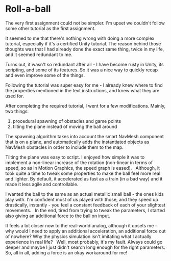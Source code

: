 # Roll-a-ball
The very first assignment could not be simpler. 
I'm upset we couldn't follow some other tutorial as the first assignment.

It seemed to me that there's nothing wrong with doing a more complex tutorial, especially if it's a certified Unity tutorial. The reason behind those thoughts was that I had already done the exact same thing, twice in my life, and it seemed redundant to me.

Turns out, it wasn't so redundant after all - I have become rusty in Unity, its scripting, and some of its features. So it was a nice way to quickly recap and even improve some of the things.

Following the tutorial was super easy for me - I already knew where to find the properties mentioned in the text instructions, and knew what they are used for.

After completing the required tutorial, I went for a few modifications. Mainly, two things:
1. procedural spawning of obstacles and game points
2. tilting the plane instead of moving the ball around

The spawning algorithm takes into account the smart NavMesh component that is on a plane, and automatically adds the instantiated objects as NavMesh obstacles in order to include them to the map.

Tilting the plane was easy to script. I enjoyed how simple it was to implement a non-linear increase of the rotation (non-linear in terms of speed, so as in Motion Graphics, the speed graph is eased).  
Although, it took quite a time to tweak some properties to make the ball feel more real and lighter. By default, it accelerated as fast as a train (in a bad way) and it made it less agile and controllable.

I wanted the ball to the same as an actual metallic small ball - the ones kids play with. I'm confident most of us played with those, and they speed up drastically, instantly - you feel a constant feedback of each of your slightest movements.  
In the end, tired from trying to tweak the parameters, I started also giving an additional force to the ball on input. 

It feels a lot closer now to the real-world analog, although it upsets me - why would I need to apply an additional acceleration, an additional force out of nowhere? Why the physics simulation isn't imitating what I actually experience in real life?  
Well, most probably, it's my fault. Always could go deeper and maybe I just didn't search long enough for the right parameters. So, all in all, adding a force is an okay workaround for me!